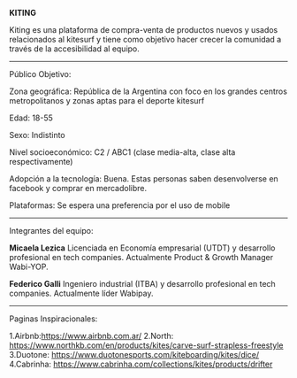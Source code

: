 
**KITING**

Kiting es una plataforma de compra-venta de productos nuevos y usados relacionados al kitesurf y tiene como objetivo hacer crecer la comunidad a través de la accesibilidad al equipo. 

***

Público Objetivo:

Zona geográfica: República de la Argentina con foco en los grandes centros metropolitanos y zonas aptas para el deporte kitesurf

Edad: 18-55

Sexo: Indistinto

Nivel socioeconómico: C2 / ABC1 (clase media-alta, clase alta respectivamente)

Adopción a la tecnología: Buena. Estas personas saben desenvolverse en facebook y comprar en mercadolibre.

Plataformas: Se espera una preferencia por el uso de mobile

***
Integrantes del equipo: 

**Micaela Lezica**
Licenciada en Economía empresarial (UTDT) y desarrollo profesional en tech companies. Actualmente Product & Growth Manager Wabi-YOP.


**Federico Galli**
Ingeniero industrial (ITBA) y desarrollo profesional en tech companies. Actualmente líder Wabipay. 

***
Paginas Inspiracionales:

1.Airbnb:https://www.airbnb.com.ar/
2.North: https://www.northkb.com/en/products/kites/carve-surf-strapless-freestyle
3.Duotone: https://www.duotonesports.com/kiteboarding/kites/dice/
4.Cabrinha: https://www.cabrinha.com/collections/kites/products/drifter
